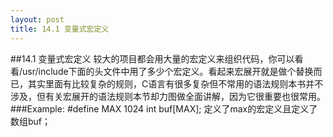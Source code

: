 ```yaml
---
layout: post
title: 14.1 变量式宏定义
---
```

##14.1 变量式宏定义
较大的项目都会用大量的宏定义来组织代码，你可以看看/usr/include下面的头文件中用了多少个宏定义。看起来宏展开就是做个替换而已，其实里面有比较复杂的规则，C语言有很多复杂但不常用的语法规则本书并不涉及，但有关宏展开的语法规则本节却力图做全面讲解，因为它很重要也很常用。
###Example:
	#define MAX 1024
	int buf[MAX];
定义了max的宏定义且定义了数组buf；

